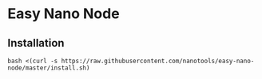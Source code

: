 # Easy Nano Node

## Installation

```
bash <(curl -s https://raw.githubusercontent.com/nanotools/easy-nano-node/master/install.sh)
```

